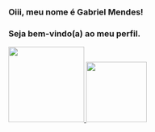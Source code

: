 ### Oiii, meu nome é Gabriel Mendes!
### Seja bem-vindo(a) ao meu perfil. 

<div>
  <a href="https://github.com/omgitsgm">
  <img height="150em" src="https://github-readme-stats.vercel.app/api?username=omgitsgm&show_icons=true&theme=dark&include_all_commits=true&count_private=true"/>
  <img height="120em" src="https://github-readme-stats.vercel.app/api/top-langs/?username=omgitsgm&layout=compact&langs_count=7&theme=dark"/>
</div>
